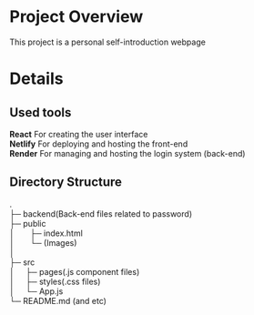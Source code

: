 # Project Overview

This project is a personal self-introduction webpage

# Details

## Used tools
**React** For creating the user interface\
**Netlify** For deploying and hosting the front-end\
**Render** For managing and hosting the login system (back-end)

## Directory Structure
.\
├─ backend(Back-end files related to password)\
├─ public\
│&nbsp;&nbsp;&nbsp;&nbsp;&nbsp;&nbsp;&nbsp;├─ index.html\
│&nbsp;&nbsp;&nbsp;&nbsp;&nbsp;&nbsp;&nbsp;└─ (Images)\
│\
├─ src\
│&nbsp;&nbsp;&nbsp;&nbsp;&nbsp;├─ pages(.js component files)\
│&nbsp;&nbsp;&nbsp;&nbsp;&nbsp;├─ styles(.css files)\
│&nbsp;&nbsp;&nbsp;&nbsp;&nbsp;└─ App.js\
└─ README.md (and etc)

